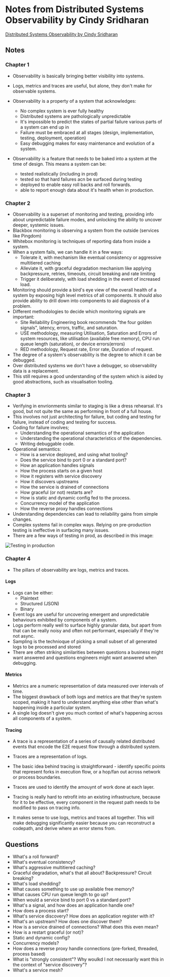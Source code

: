 # Notes from Distributed Systems Observability by Cindy Sridharan

[Distributed Systems Observability by Cindy Sridharan](https://distributed-systems-observability-ebook.humio.com/?utm_campaign=E-book%20Cindy%20download%201st%20round%202018&utm_source=Cindy%27s%20Promotion%20of%20the%20e-book&utm_medium=Cindy%27s%20Promotion%20of%20the%20e-book)

## Notes

### Chapter 1

- Observability is basically bringing better visibility into systems.
- Logs, metrics and traces are useful, but alone, they don't make for observable systems.
- Observability is a property of a system that acknowledges:
  - No complex system is ever fully healthy
  - Distributed systems are pathologically unpredictable
  - It's impossible to predict the states of partial failure various parts of a system can end up in
  - Failure must be embraced at all stages (design, implementation, testing, deployment, operation)
  - Easy debugging makes for easy maintenance and evolution of a system.
- Observability is a feature that needs to be baked into a system at the time of design. This means a system can be:

  - tested realistically (including in prod)
  - tested so that hard failures acn be surfaced during testing
  - deployed to enable easy roll backs and roll forwards.
  - able to report enough data about it's health when in production.

### Chapter 2

- Observability is a superset of monitoring and testing, providing info about unpredictable failure modes, and unlocking the ability to uncover deeper, systemic issues.
- Blackbox monitoring is observing a system from the outside (services like Pingdom)
- Whitebox monitoring is techniques of reporting data from inside a system.
- When a system fails, we can handle it in a few ways:
  - Tolerate it, with mechanism like eventual consistency or aggressive multitiered caching
  - Alleviate it, with graceful degradation mechanism like applying backpressure, retries, timeouts, circuit breaking and rate limiting
  - Trigger it deliberately, with load shedding in the event of increased load.
- Monitoring should provide a bird's eye view of the overall health of a system by exposing high level metrics of all components. It should also provide ability to drill down into components to aid diagnosis of a problem.
- Different methodologies to decide which monitoring signals are important:
  - Site Reliability Engineering book recommends "the four golden signals", latency, errors, traffic, and saturation.
  - USE methodology, measuring Utilisation, Saturation and Errors of system resources, like utilisation (available free memory), CPU run queue length (saturation), or device errors(errors)
  - RED methodology, Request rate, Error rate, Duration of request.
- The degree of a system's observability is the degree to which it can be debugged.
- Over distributed systems we don't have a debugger, so observability data is a replacement.
- This still requires a good understanding of the system which is aided by good abstractions, such as visualisation tooling.

### Chapter 3

- Verifying in envrionments similar to staging is like a dress rehearsal. It's good, but not quite the same as performing in front of a full house.
- This involves not just architecting for failure, but coding and testing for failure, instead of coding and testing for success.
- Coding for failure involves;
  - Understanding the operational semantics of the application
  - Understanding the operational characteristics of the dependencies.
  - Writing debuggable code.
- Operational semantics:
  - How is a service deployed, and using what tooling?
  - Does the service bind to port 0 or a standard port?
  - How an application handles signals
  - How the process starts on a given host
  - How it registers with service discovery
  - How it discovers upstreams
  - How the service is drained of connections
  - How graceful (or not) restarts are?
  - How is static and dynamic config fed to the process.
  - Concurrency model of the application
  - How the reverse proxy handles connections
- Understanding dependencies can lead to reliability gains from simple changes.
- Complex systems fail in complex ways. Relying on pre-production testing is ineffective in surfacing many issues.
- There are a few ways of testing in prod, as described in this image:

![Testing in production]("./testing-in-prod.png")

### Chapter 4

- The pillars of observability are logs, metrics and traces.

#### Logs

- Logs can be either:
  - Plaintext
  - Structured (JSON)
  - Binary
- Event logs are useful for uncovering emergent and unpredictable behaviours exhibited by components of a system.
- Logs perform really well to surface highly granular data, but apart from that can be really noisy and often not performant, especially if they're not async.
- Sampling is the technioque of picking a small subset of all generated logs to be processed and stored
- There are often striking similarities between questions a business might want answered and questions engineers might want answered when debugging.

#### Metrics

- Metrics are a numeric representation of data measured over intervals of time.
- The biggest drawback of both logs and metrics are that they're system scoped, making it hard to understand anything else other than what's happening inside a particular system.
- A single log doesn't give you much context of what's happening across all components of a system.

#### Tracing

- A trace is a representation of a series of causally related distributed events that encode the E2E request flow through a distributed system.
- Traces are a representation of logs.
- The basic idea behind tracing is straightforward - identify specific points that represent forks in execution flow, or a hop/fan out across network or process boundaries.
- Traces are used to identify the amouynt of work done at each layer.
- Tracing is really hard to retrofit into an existing infrastructure, because for it to be effective, every component in the request path needs to be modified to pass on tracing info.

- It makes sense to use logs, metrics and traces all together. This will make debugging significantly easier because you can reconstruct a codepath, and derive where an error stems from.

## Questions

- What's a roll forward?
- What's eventual consistency?
- What's aggressive multitiered caching?
- Graceful degradation, what's that all about? Backpressure? Circuit breaking?
- What's load shedding?
- What causes something to use up available free memory?
- What causes CPU run queue length to go up?
- When would a service bind to port 0 vs a standard port?
- What's a signal, and how does an application handle one?
- How does a process start?
- What's service discovery? How does an application register with it?
- What's an upstream? How does one discover them?
- How is a service drained of connections? What does this even mean?
- How is a restart graceful (or not)?
- Static and dynamic config?
- Concurrency models?
- How does a reverse proxy handle connections (pre-forked, threaded, process based)
- What is "strongly consistent"? Why woulkd I not necessarily want this in the context of "service discovery"?
- What's a service mesh?
